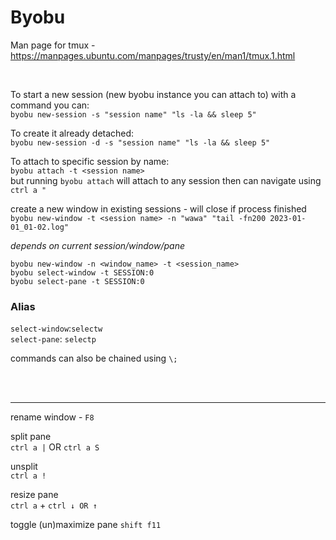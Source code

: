 # Byobu

Man page for tmux - https://manpages.ubuntu.com/manpages/trusty/en/man1/tmux.1.html   

<br>
   
To start a new session (new byobu instance you can attach to) with a command you can:  
`byobu new-session -s "session name" "ls -la && sleep 5"`  

To create it already detached:  
`byobu new-session -d -s "session name" "ls -la && sleep 5"`  
  
To attach to specific session by name:  
`byobu attach -t <session name>`  
 but running `byobu attach` will attach to any session then can navigate using `ctrl a "`  

create a new window in existing sessions - will close if process finished  
`byobu new-window -t <session name> -n "wawa" "tail -fn200 2023-01-01_01-02.log"`  

*depends on current session/window/pane*
```
byobu new-window -n <window_name> -t <session_name>
byobu select-window -t SESSION:0  
byobu select-pane -t SESSION:0
```

### Alias
`select-window`:`selectw`  
`select-pane`: `selectp`

commands can also be chained using `\;`


<br><br>   

--- 

rename window - `F8`  
  
split pane  
`ctrl a |` OR `ctrl a S`  
  
unsplit  
`ctrl a !`  
  
resize pane  
`ctrl a` + `ctrl ↓ OR ↑`

toggle (un)maximize pane
`shift f11`


